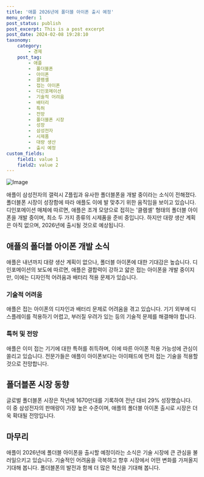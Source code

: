 ```yaml
---
title: '애플 2026년에 폴더블 아이폰 출시 예정'
menu_order: 1
post_status: publish
post_excerpt: This is a post excerpt
post_date: 2024-02-08 19:28:10
taxonomy:
    category:
        - 경제
    post_tag:
        - 애플
        -  폴더블폰
        -  아이폰
        -  클램셸
        -  접는 아이폰
        -  디인포메이션
        -  기술적 어려움
        -  배터리
        -  특허
        -  전망
        -  폴더블폰 시장
        -  성장
        -  삼성전자
        -  시제품
        -  대량 생산
        -  출시 예정
custom_fields:
    field1: value 1
    field2: value 2
---
```


![Image](https://imgnews.pstatic.net/image/050/2024/02/08/0000071667_001_20240208081201134.jpg?type=w647)

애플이 삼성전자의 갤럭시 Z플립과 유사한 폴더블폰을 개발 중이라는 소식이 전해졌다. 폴더블폰 시장이 성장함에 따라 애플도 이에 발 맞추기 위한 움직임을 보이고 있습니다. 디인포메이션 매체에 따르면, 애플은 조개 모양으로 접히는 '클램셸' 형태의 폴더블 아이폰을 개발 중이며, 최소 두 가지 종류의 시제품을 준비 중입니다. 하지만 대량 생산 계획은 아직 없으며, 2026년에 출시될 것으로 예상됩니다.
## 애플의 폴더블 아이폰 개발 소식
애플은 내년까지 대량 생산 계획이 없으나, 폴더블 아이폰에 대한 기대감은 높습니다. 디인포메이션의 보도에 따르면, 애플은 결합력이 강하고 얇은 접는 아이폰을 개발 중이지만, 이에는 디자인적 어려움과 배터리 적용 문제가 있습니다.
### 기술적 어려움
애플은 접는 아이폰의 디자인과 배터리 문제로 어려움을 겪고 있습니다. 기기 외부에 디스플레이를 적용하기 어렵고, 부러질 우려가 있는 등의 기술적 문제를 해결해야 합니다.
### 특허 및 전망
애플은 이미 접는 기기에 대한 특허를 취득하며, 이에 따른 아이폰 적용 가능성에 관심이 쏠리고 있습니다. 전문가들은 애플이 아이폰보다는 아이패드에 먼저 접는 기술을 적용할 것으로 전망합니다.
## 폴더블폰 시장 동향
글로벌 폴더블폰 시장은 작년에 1670만대를 기록하여 전년 대비 29% 성장했습니다. 이 중 삼성전자의 판매량이 가장 높은 수준이며, 애플의 폴더블 아이폰 출시로 시장은 더욱 확대될 전망입니다.
## 마무리
애플이 2026년에 폴더블 아이폰을 출시할 예정이라는 소식은 기술 시장에 큰 관심을 불러일으키고 있습니다. 기술적인 어려움을 극복하고 향후 시장에서 어떤 변화를 가져올지 기대해 봅니다. 폴더블폰의 발전과 함께 더 많은 혁신을 기대해 봅니다.
